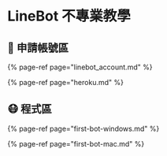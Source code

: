# LineBot 不專業教學

## 🤠 申請帳號區

{% page-ref page="linebot\_account.md" %}

{% page-ref page="heroku.md" %}

## 😷 程式區

{% page-ref page="first-bot-windows.md" %}

{% page-ref page="first-bot-mac.md" %}

